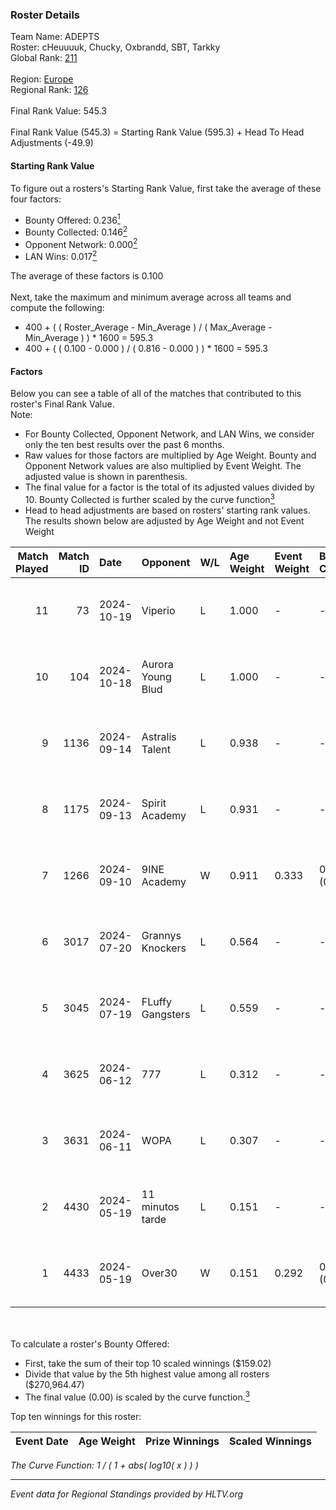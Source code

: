 ### Roster Details<br />
Team Name: ADEPTS<br />
Roster: cHeuuuuk, Chucky, Oxbrandd, SBT, Tarkky<br />
Global Rank: [211](../../standings_global_2024_10_23.md)<br />
<br />
Region: [Europe]( ../../standings_europe_2024_10_23.md)<br />
Regional Rank: [126]( ../../standings_europe_2024_10_23.md)<br />
<br />
Final Rank Value:  545.3<br />
<br />
Final Rank Value (545.3) = Starting Rank Value (595.3) + Head To Head Adjustments (-49.9)<br />

#### Starting Rank Value<br />
To figure out a rosters's Starting Rank Value, first take the average of these four factors:<br />
- Bounty Offered: 0.236[<sup>1</sup>](#table2)
- Bounty Collected: 0.146[<sup>2</sup>](#table1)
- Opponent Network: 0.000[<sup>2</sup>](#table1)
- LAN Wins: 0.017[<sup>2</sup>](#table1)

The average of these factors is 0.100<br />
<br />
Next, take the maximum and minimum average across all teams and compute the following:<br />
- 400 + ( ( Roster_Average - Min_Average ) / ( Max_Average - Min_Average ) ) * 1600 = 595.3
- 400 + ( ( 0.100 - 0.000 ) / ( 0.816 - 0.000 ) ) * 1600 = 595.3


#### Factors<br />
Below you can see a table of all of the matches that contributed to this roster's Final Rank Value.<br />
Note:<br />

- For Bounty Collected, Opponent Network, and LAN Wins, we consider only the ten best results over the past 6 months.
- Raw values for those factors are multiplied by Age Weight. Bounty and Opponent Network values are also multiplied by Event Weight. The adjusted value is shown in parenthesis.
- The final value for a factor is the total of its adjusted values divided by 10. Bounty Collected is further scaled by the curve function[<sup>3</sup>](#curveFunction)
- Head to head adjustments are based on rosters' starting rank values. The results shown below are adjusted by Age Weight and not Event Weight
<span id="table1"></span><br />


| Match Played | Match ID | Date       | Opponent          | W/L | Age Weight | Event Weight | Bounty Collected | Opponent Network | LAN Wins  | H2H Adj. | Roster                                  |
| -: | -: | :- | :- | :- | :- | :- | :- | :- | :- | -: | :- |
|           11 |       73 | 2024-10-19 | Viperio           | L   | 1.000      | -            | -                | -                | -         |   -18.57 | cHeuuuuk, Chucky, Oxbrandd, SBT, Tarkky |
|           10 |      104 | 2024-10-18 | Aurora Young Blud | L   | 1.000      | -            | -                | -                | -         |    -5.00 | cHeuuuuk, Chucky, Oxbrandd, prn, Tarkky |
|            9 |     1136 | 2024-09-14 | Astralis Talent   | L   | 0.938      | -            | -                | -                | -         |   -11.75 | cHeuuuuk, Chucky, Oxbrandd, prn, Tarkky |
|            8 |     1175 | 2024-09-13 | Spirit Academy    | L   | 0.931      | -            | -                | -                | -         |    -2.26 | cHeuuuuk, Chucky, Oxbrandd, prn, Tarkky |
|            7 |     1266 | 2024-09-10 | 9INE Academy      | W   | 0.911      | 0.333        | 0.000 (0.000)    | 0.000 (0.000)    | 0 (0.000) |     7.60 | cHeuuuuk, Chucky, Oxbrandd, prn, Tarkky |
|            6 |     3017 | 2024-07-20 | Grannys Knockers  | L   | 0.564      | -            | -                | -                | -         |    -6.03 | cHeuuuuk, Chucky, Oxbrandd, prn, Tarkky |
|            5 |     3045 | 2024-07-19 | FLuffy Gangsters  | L   | 0.559      | -            | -                | -                | -         |    -4.88 | cHeuuuuk, Chucky, Oxbrandd, prn, Tarkky |
|            4 |     3625 | 2024-06-12 | 777               | L   | 0.312      | -            | -                | -                | -         |    -4.30 | cHeuuuuk, Chucky, Oxbrandd, prn, Tarkky |
|            3 |     3631 | 2024-06-11 | WOPA              | L   | 0.307      | -            | -                | -                | -         |    -4.35 | cHeuuuuk, Chucky, Oxbrandd, prn, Tarkky |
|            2 |     4430 | 2024-05-19 | 11 minutos tarde  | L   | 0.151      | -            | -                | -                | -         |    -2.25 | cHeuuuuk, Chucky, Oxbrandd, prn, Tarkky |
|            1 |     4433 | 2024-05-19 | Over30            | W   | 0.151      | 0.292        | 0.000 (0.000)    | 0.005 (0.000)    | 1 (0.151) |     1.86 | cHeuuuuk, Chucky, Oxbrandd, prn, Tarkky |

<br />
<span id="table2"></span><br />
To calculate a roster's Bounty Offered:<br />

- First, take the sum of their top 10 scaled winnings ($159.02)
- Divide that value by the 5th highest value among all rosters ($270,964.47)
- The final value (0.00) is scaled by the curve function.[<sup>3</sup>](#curveFunction)

Top ten winnings for this roster:<br />

| Event Date | Age Weight | Prize Winnings | Scaled Winnings |
| :- | -: | :- | :- |


<span id="curveFunction"></span>_The Curve Function: 1 / ( 1 + abs( log10( x ) ) )_<br />

---
_Event data for Regional Standings provided by HLTV.org_<br />
